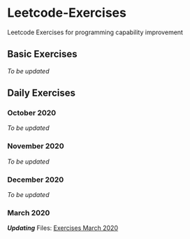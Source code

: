 # Leetcode-Exercises
Leetcode Exercises for programming capability improvement

## Basic Exercises
*To be updated*

## Daily Exercises

### October 2020
*To be updated*

### November 2020
*To be updated*

### December 2020
*To be updated*

### March 2020
***Updating***
Files: [Exercises March 2020](https://github.com/0oTedo0/Leetcode-Exercises/tree/main/Daily%20Exercises/Mar%202021)
